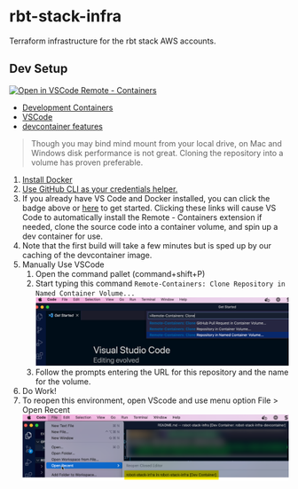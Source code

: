 # rbt-stack-infra

Terraform infrastructure for the rbt stack AWS accounts.

## Dev Setup

[![Open in VSCode Remote - Containers](https://img.shields.io/static/v1?label=Remote%20-%20Containers&message=Open&color=blue&logo=visualstudiocode)](https://vscode.dev/redirect?url=vscode://ms-vscode-remote.remote-containers/cloneInVolume?url=https://github.com/opent/rbt-stack-infra)

- [Development Containers](https://containers.dev/)
- [VSCode](https://code.visualstudio.com/docs/remote/containers)
- [devcontainer features](https://code.visualstudio.com/blogs/2022/09/15/dev-container-features)

> Though you may bind mind mount from your local drive, on Mac and Windows disk performance is not great. Cloning the repository into a volume has proven preferable.

1. [Install Docker](https://docs.docker.com/engine/install/)
2. [Use GitHub CLI as your credentials helper.](https://docs.github.com/en/get-started/getting-started-with-git/caching-your-github-credentials-in-git#github-cli)
3. If you already have VS Code and Docker installed, you can click the badge above or [here](https://vscode.dev/redirect?url=vscode://ms-vscode-remote.remote-containers/cloneInVolume?url=https://github.com/opent/rbt-stack-infra) to get started. Clicking these links will cause VS Code to automatically install the Remote - Containers extension if needed, clone the source code into a container volume, and spin up a dev container for use.
4. Note that the first build will take a few minutes but is sped up by our caching of the devcontainer image.
5. Manually Use VSCode
   1. Open the command pallet (command+shift+P)
   2. Start typing this command `Remote-Containers: Clone Repository in Named Container Volume...` ![File > Open Recent](/docs/images/command_pallet.png)
   3. Follow the prompts entering the URL for this repository and the name for the volume.
6. Do Work!
7. To reopen this environment, open VScode and use menu option File > Open Recent
   ![File > Open Recent](/docs/images/use_recent.png)
